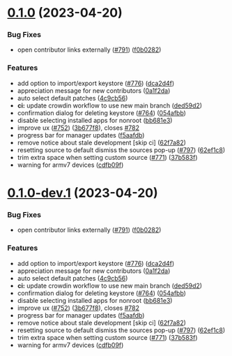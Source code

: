 # [0.1.0](https://github.com/revanced/revanced-manager/compare/v0.0.57...v0.1.0) (2023-04-20)


### Bug Fixes

* open contributor links externally ([#791](https://github.com/revanced/revanced-manager/issues/791)) ([f0b0282](https://github.com/revanced/revanced-manager/commit/f0b028279c69f97817952063d84809d3e486ad6e))


### Features

* add option to import/export keystore ([#776](https://github.com/revanced/revanced-manager/issues/776)) ([dca2d4f](https://github.com/revanced/revanced-manager/commit/dca2d4fe126a6966a094d335e0f27bb62d76c5e8))
* appreciation message for new contributors ([0a1f2da](https://github.com/revanced/revanced-manager/commit/0a1f2da33da7d44f0613b19f3e6b2b7b50240548))
* auto select default patches ([4c9cb56](https://github.com/revanced/revanced-manager/commit/4c9cb560e3e38295a5140419f2565b478cb6c497))
* **ci:** update crowdin workflow to use new main branch ([ded59d2](https://github.com/revanced/revanced-manager/commit/ded59d2da0d193b2dea4a5a7f2fc8eefaceecc0a))
* confirmation dialog for deleting keystore ([#764](https://github.com/revanced/revanced-manager/issues/764)) ([054afbb](https://github.com/revanced/revanced-manager/commit/054afbbedd70a1933d8241ff5b63a772f90b555f))
* disable selecting installed apps for nonroot ([bb681e3](https://github.com/revanced/revanced-manager/commit/bb681e31c9c4e8a5b7b0c883edd1bc5c28505627))
* improve ux ([#752](https://github.com/revanced/revanced-manager/issues/752)) ([3b677f8](https://github.com/revanced/revanced-manager/commit/3b677f8ae3739c079e2116417fef6ed395c2ff06)), closes [#782](https://github.com/revanced/revanced-manager/issues/782)
* progress bar for manager updates ([f5aafdb](https://github.com/revanced/revanced-manager/commit/f5aafdb7d6f51386b667abbccf7f2521ef664ba5))
* remove notice about stale development [skip ci] ([62f7a82](https://github.com/revanced/revanced-manager/commit/62f7a820d8ee2506376306e119698d427de745ef))
* resetting source to default dismiss the sources pop-up ([#797](https://github.com/revanced/revanced-manager/issues/797)) ([62ef1c8](https://github.com/revanced/revanced-manager/commit/62ef1c88fe0352d3962f8c73edff4b99ea347c0f))
* trim extra space when setting custom source ([#771](https://github.com/revanced/revanced-manager/issues/771)) ([37b583f](https://github.com/revanced/revanced-manager/commit/37b583f560910c0b5da2a8e64de9b53f5a26bb56))
* warning for armv7 devices ([cdfb09f](https://github.com/revanced/revanced-manager/commit/cdfb09fbfa8e74d84ddcc91565489c3c5b61dfa2))

# [0.1.0-dev.1](https://github.com/revanced/revanced-manager/compare/v0.0.57...v0.1.0-dev.1) (2023-04-20)


### Bug Fixes

* open contributor links externally ([#791](https://github.com/revanced/revanced-manager/issues/791)) ([f0b0282](https://github.com/revanced/revanced-manager/commit/f0b028279c69f97817952063d84809d3e486ad6e))


### Features

* add option to import/export keystore ([#776](https://github.com/revanced/revanced-manager/issues/776)) ([dca2d4f](https://github.com/revanced/revanced-manager/commit/dca2d4fe126a6966a094d335e0f27bb62d76c5e8))
* appreciation message for new contributors ([0a1f2da](https://github.com/revanced/revanced-manager/commit/0a1f2da33da7d44f0613b19f3e6b2b7b50240548))
* auto select default patches ([4c9cb56](https://github.com/revanced/revanced-manager/commit/4c9cb560e3e38295a5140419f2565b478cb6c497))
* **ci:** update crowdin workflow to use new main branch ([ded59d2](https://github.com/revanced/revanced-manager/commit/ded59d2da0d193b2dea4a5a7f2fc8eefaceecc0a))
* confirmation dialog for deleting keystore ([#764](https://github.com/revanced/revanced-manager/issues/764)) ([054afbb](https://github.com/revanced/revanced-manager/commit/054afbbedd70a1933d8241ff5b63a772f90b555f))
* disable selecting installed apps for nonroot ([bb681e3](https://github.com/revanced/revanced-manager/commit/bb681e31c9c4e8a5b7b0c883edd1bc5c28505627))
* improve ux ([#752](https://github.com/revanced/revanced-manager/issues/752)) ([3b677f8](https://github.com/revanced/revanced-manager/commit/3b677f8ae3739c079e2116417fef6ed395c2ff06)), closes [#782](https://github.com/revanced/revanced-manager/issues/782)
* progress bar for manager updates ([f5aafdb](https://github.com/revanced/revanced-manager/commit/f5aafdb7d6f51386b667abbccf7f2521ef664ba5))
* remove notice about stale development [skip ci] ([62f7a82](https://github.com/revanced/revanced-manager/commit/62f7a820d8ee2506376306e119698d427de745ef))
* resetting source to default dismiss the sources pop-up ([#797](https://github.com/revanced/revanced-manager/issues/797)) ([62ef1c8](https://github.com/revanced/revanced-manager/commit/62ef1c88fe0352d3962f8c73edff4b99ea347c0f))
* trim extra space when setting custom source ([#771](https://github.com/revanced/revanced-manager/issues/771)) ([37b583f](https://github.com/revanced/revanced-manager/commit/37b583f560910c0b5da2a8e64de9b53f5a26bb56))
* warning for armv7 devices ([cdfb09f](https://github.com/revanced/revanced-manager/commit/cdfb09fbfa8e74d84ddcc91565489c3c5b61dfa2))
